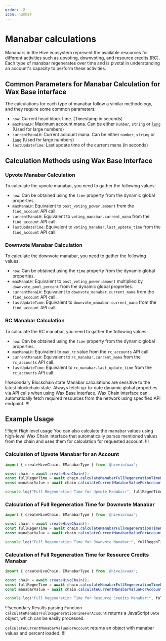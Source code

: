 ```yaml
---
order: -2
icon: number
---
```


# Manabar calculations

Manabars in the Hive ecosystem represent the available resources for different activities such as upvoting, downvoting, and resource credits (RC). Each type of manabar regenerates over time and is pivotal in understanding an account's capacity to perform these activities.

## Common Parameters for Manabar Calculation for Wax Base interface

The calculations for each type of manabar follow a similar methodology, and they require some common parameters:

- `now`: Current head block time. (Timestamp in seconds)
- `maxManaLH`: Maximum account mana. Can be either `number`, `string` or [`long`](https://www.npmjs.com/package/long) (Used for large numbers)
- `currentManaLH`: Current account mana. Can be either `number`, `string` or [`long`](https://www.npmjs.com/package/long) (Used for large numbers)
- `lastUpdateTime`: Last update time of the current mana (in seconds)

## Calculation Methods using Wax Base Interface

### Upvote Manabar Calculation

To calculate the upvote manabar, you need to gather the following values:

- `now`: Can be obtained using the `time` property from the dynamic global properties.
- `maxManaLH`: Equivalent to `post_voting_power.amount` from the `find_account` API call.
- `currentManaLH`: Equivalent to `voting_manabar.current_mana` from the `find_account` API call.
- `lastUpdateTime`: Equivalent to `voting_manabar.last_update_time` from the `find_account` API call

### Downvote Manabar Calculation

To calculate the downvote manabar, you need to gather the following values:

- `now`: Can be obtained using the `time` property from the dynamic global properties.
- `maxManaLH`: Equivalent to `post_voting_power.amount` multiplied by `downvote_pool_percent` from the dynamic global properties.
- `currentManaLH`: Equivalent to `downvote_manabar.current_mana` from the `find_account` API call.
- `lastUpdateTime`: Equivalent to `downvote_manabar.current_mana` from the `find_account` API call.

### RC Manabar Calculation

To calculate the RC manabar, you need to gather the following values:

- `now`: Can be obtained using the `time` property from the dynamic global properties.
- `maxManaLH`: Equivalent to `max_rc` value from the `rc_accounts` API call.
- `currentManaLH`: Equivalent to `rc_manabar.current_mana` from the `rc_accounts` API call.
- `lastUpdateTime`: Equivalent to `rc_manabar.last_update_time` from the `rc_accounts` API call.

!!!secondary Blockchain state
Manabar calculations are sensitive to the latest blockchain state. Always fetch up-to-date dynamic global properties via API calls when using Wax Base interface. Wax Chain interface can automatically fetch required resources from the network using specified API endpoint.
!!!

## Example Usage

!!!light High level usage
You can also calculate the manabar values using high-level Wax Chain interface that automatically parses mentioned values from the chain and uses them for calculation for requested account.
!!!

### Calculation of Upvote Manabar for an Account

```typescript
import { createHiveChain, EManabarType } from '@hiveio/wax';

const chain = await createHiveChain();
const fullRegenTime = await chain.calculateManabarFullRegenerationTimeForAccount("gtg", EManabarType.UPVOTE);
const manabarValue = await chain.calculateCurrentManabarValueForAccount("gtg", EManabarType.UPVOTE);

console.log("Full Regeneration Time for Upvote Manabar:", fullRegenTime, manabarValue.percent);
```

### Calculation of Full Regeneration Time for Downvote Manabar

```typescript
import { createHiveChain, EManabarType } from '@hiveio/wax';

const chain = await createHiveChain();
const fullRegenTime = await chain.calculateManabarFullRegenerationTimeForAccount("gtg", EManabarType.DOWNVOTE);
const manabarValue = await chain.calculateCurrentManabarValueForAccount("gtg", EManabarType.DOWNVOTE);

console.log("Full Regeneration Time for Downvote Manabar:", fullRegenTime, manabarValue.percent);
```

### Calculation of Full Regeneration Time for Resource Credits Manabar

```typescript
import { createHiveChain, EManabarType } from '@hiveio/wax';

const chain = await createHiveChain();
const fullRegenTime = await chain.calculateManabarFullRegenerationTimeForAccount("gtg", EManabarType.RC);
const manabarValue = await chain.calculateCurrentManabarValueForAccount("gtg", EManabarType.RC);

console.log("Full Regeneration Time for Resource Credits Manabar:", fullRegenTime, manabarValue.percent);
```

!!!secondary Results parsing
Function `calculateManabarFullRegenerationTimeForAccount` returns a JavaScript `Date` object, which can be easily processed.

`calculateCurrentManabarValueForAccount` returns an object with manabar values and percent loaded.
!!!
